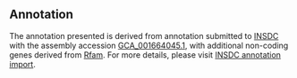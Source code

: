 

Annotation
----------

The annotation presented is derived from annotation submitted to
[INSDC](http://www.insdc.org) with the assembly accession
[GCA\_001664045.1](http://www.ebi.ac.uk/ena/data/view/GCA_001664045.1),
with additional non-coding genes derived from
[Rfam](http://rfam.xfam.org/). For more details, please visit [INSDC
annotation
import](http://ensemblgenomes.org/info/data/insdc_annotation).
